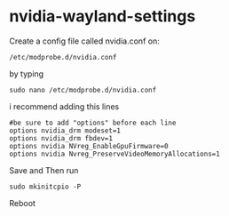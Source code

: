# nvidia-wayland-settings

Create a config file called nvidia.conf on:
```shell
/etc/modprobe.d/nvidia.conf
```
by typing
```shell
sudo nano /etc/modprobe.d/nvidia.conf
```

i recommend  adding this lines

```shell
#be sure to add "options" before each line
options nvidia_drm modeset=1
options nvidia_drm fbdev=1
options nvidia NVreg_EnableGpuFirmware=0
options nvidia Nvreg_PreserveVideoMemoryAllocations=1
```
Save and Then run 
```shell
sudo mkinitcpio -P
```
Reboot
